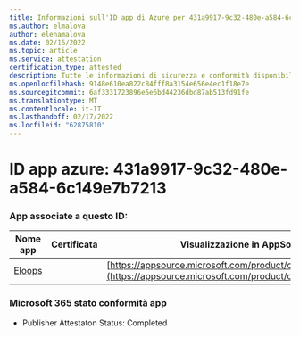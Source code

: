 ```yaml
---
title: Informazioni sull'ID app di Azure per 431a9917-9c32-480e-a584-6c149e7b7213
ms.author: elmalova
author: elenamalova
ms.date: 02/16/2022
ms.topic: article
ms.service: attestation
certification_type: attested
description: Tutte le informazioni di sicurezza e conformità disponibili per 431a9917-9c32-480e-a584-6c149e7b7213.
ms.openlocfilehash: 9148e610ea822c84fff8a3154e656e4ec1f18e7e
ms.sourcegitcommit: 6af3331723896e5e6bd44236dbd87ab513fd91fe
ms.translationtype: MT
ms.contentlocale: it-IT
ms.lasthandoff: 02/17/2022
ms.locfileid: "62875810"
---
```

# <a name="azure-app-id-431a9917-9c32-480e-a584-6c149e7b7213"></a>ID app azure: 431a9917-9c32-480e-a584-6c149e7b7213


### <a name="apps-associated-with-this-id"></a>App associate a questo ID:
| **Nome app** | **Certificata** | **Visualizzazione in AppSource** |
|--------------|---------------|-----------------------|
| [Eloops](https://docs.microsoft.com/microsoft-365-app-certification/forward/WA200002287) |  | [https://appsource.microsoft.com/product/office/WA200002287](https://appsource.microsoft.com/product/office/WA200002287) |

### <a name="microsoft-365-app-compliance-status"></a>Microsoft 365 stato conformità app
- Publisher Attestaton Status: Completed
